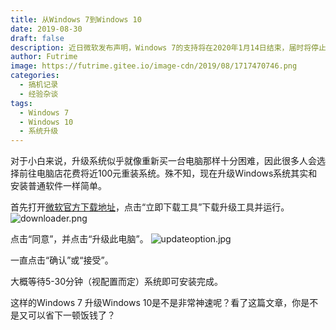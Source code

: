 ```yaml
---
title: 从Windows 7到Windows 10
date: 2019-08-30
draft: false
description: 近日微软发布声明，Windows 7的支持将在2020年1月14日结束，届时将停止一切安全更新和质量更新。这意味着如果爆发全球性的病毒，微软将没有义务为Windows 7用户提供防护，Windows 7的安全性将会不被保证。现在已经是2019年下旬了，对于Windows 7用户来说，将自己的设备升级到Windows 10迫在眉睫。
author: Futrime
image: https://futrime.gitee.io/image-cdn/2019/08/1717470746.png
categories:
  - 搞机记录
  - 经验杂谈
tags:
  - Windows 7
  - Windows 10
  - 系统升级
---
```


对于小白来说，升级系统似乎就像重新买一台电脑那样十分困难，因此很多人会选择前往电脑店花费将近100元重装系统。殊不知，现在升级Windows系统其实和安装普通软件一样简单。

首先打开[微软官方下载地址][2]，点击“立即下载工具”下载升级工具并运行。
![downloader.png][3]

点击“同意”，并点击“升级此电脑”。
![updateoption.jpg][4]

一直点击“确认”或“接受”。

大概等待5-30分钟（视配置而定）系统即可安装完成。

这样的Windows 7 升级Windows 10是不是非常神速呢？看了这篇文章，你是不是又可以省下一顿饭钱了？


  [2]: https://www.microsoft.com/zh-cn/software-download/windows10
  [3]: https://futrime.gitee.io/image-cdn/2019/08/2783370811.png
  [4]: https://futrime.gitee.io/image-cdn/2019/08/1017956604.jpg
